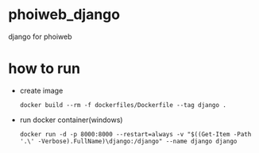 # phoiweb_django

django for phoiweb

# how to run

- create image
  
  ```shell
  docker build --rm -f dockerfiles/Dockerfile --tag django .
  ```
- run docker container(windows)

  ```shell
  docker run -d -p 8000:8000 --restart=always -v "$((Get-Item -Path '.\' -Verbose).FullName)\django:/django" --name django django
  ```
